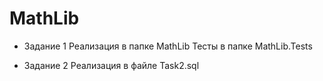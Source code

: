 # MathLib

* Задание 1
Реализация в папке MathLib
Тесты в папке MathLib.Tests

* Задание 2
Реализация в файле Task2.sql